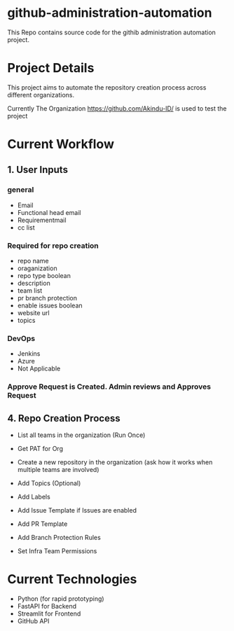 # github-administration-automation

This Repo contains source code for the githib administration automation project.


# Project Details
This project aims to automate the repository creation process across different organizations.

Currently The Organization https://github.com/Akindu-ID/ is used to test the project

# Current Workflow

## 1. User Inputs
### general
* Email
* Functional head email
* Requirementmail 
* cc list
### Required for repo creation
* repo name
* oraganization
* repo type boolean
* description
* team list
* pr branch protection
* enable issues boolean
* website url
* topics
### DevOps
* Jenkins
* Azure
* Not Applicable


### Approve Request is Created. Admin reviews and Approves Request

## 4. Repo Creation Process

* List all teams in the organization (Run Once)

* Get PAT for Org

* Create a new repository in the organization (ask how it works when multiple teams are involved)

* Add Topics (Optional)

* Add Labels

* Add Issue Template if Issues are enabled

* Add PR Template

* Add Branch Protection Rules

* Set Infra Team Permissions


# Current Technologies
* Python (for rapid prototyping)
* FastAPI for Backend
* Streamlit for Frontend
* GitHub API